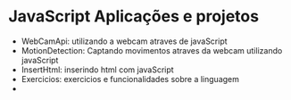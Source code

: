 # JavaScript Aplicações e projetos

- WebCamApi: utilizando a webcam atraves de javaScript
- MotionDetection: Captando movimentos atraves da webcam utilizando javaScript
- InsertHtml: inserindo html com javaScript
- Exercicios: exercicios e funcionalidades sobre a linguagem
-

